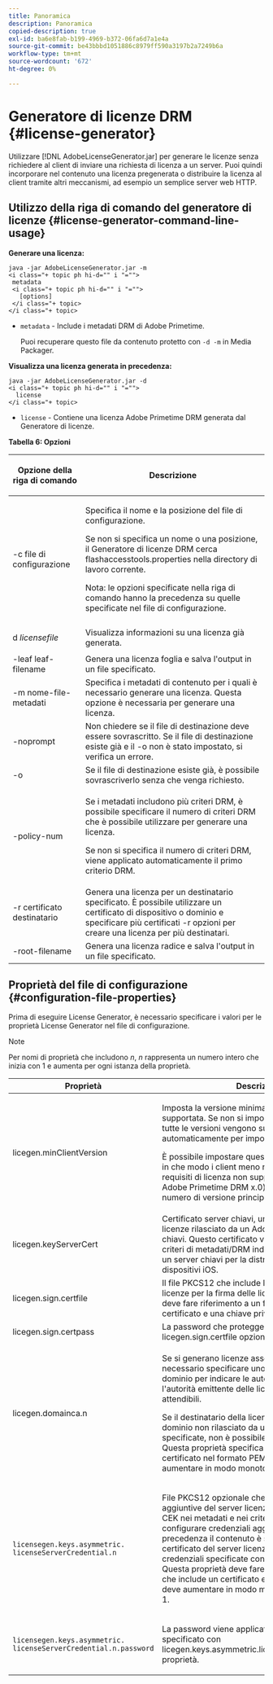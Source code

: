 ```yaml
---
title: Panoramica
description: Panoramica
copied-description: true
exl-id: ba6e8fab-b199-4969-b372-06fa6d7a1e4a
source-git-commit: be43bbbd1051886c8979ff590a3197b2a7249b6a
workflow-type: tm+mt
source-wordcount: '672'
ht-degree: 0%

---
```


# Generatore di licenze DRM {#license-generator}

Utilizzare [!DNL AdobeLicenseGenerator.jar] per generare le licenze senza richiedere al client di inviare una richiesta di licenza a un server. Puoi quindi incorporare nel contenuto una licenza pregenerata o distribuire la licenza al client tramite altri meccanismi, ad esempio un semplice server web HTTP.

## Utilizzo della riga di comando del generatore di licenze {#license-generator-command-line-usage}

**Generare una licenza:**

```
java -jar AdobeLicenseGenerator.jar -m 
<i class="+ topic ph hi-d="" i "="">
 metadata 
 <i class="+ topic ph hi-d="" i "="">
   [options]
 </i class="+ topic>
</i class="+ topic>
```

* `metadata` - Include i metadati DRM di Adobe Primetime.

   Puoi recuperare questo file da contenuto protetto con `-d -m` in Media Packager.

**Visualizza una licenza generata in precedenza:**

```
java -jar AdobeLicenseGenerator.jar -d 
<i class="+ topic ph hi-d="" i "="">
  license
</i class="+ topic>
```

* `license` - Contiene una licenza Adobe Primetime DRM generata dal Generatore di licenze.

**Tabella 6: Opzioni**

<table frame="all" colsep="1" rowsep="1" class="+ topic/table adobe-d/table " id="table_skr_vry_n4">  
 <thead class="- topic/thead "> 
  <tr rowsep="1" class="- topic/row "> 
   <th colname="1" class="- topic/entry entry"> <p class="- topic/p ">Opzione della riga di comando </p> </th> 
   <th colname="2" class="- topic/entry entry"> <p class="- topic/p ">Descrizione </p> </th> 
  </tr> 
 </thead>
 <tbody class="- topic/tbody "> 
  <tr rowsep="1" class="- topic/row "> 
   <td colname="1" class="- topic/entry "><span class="+ topic/ph pr-d/codeph codeph">-c file di configurazione</span> </td> 
   <td colname="2" class="- topic/entry "> <p class="- topic/p ">Specifica il nome e la posizione del file di configurazione. </p> <p class="- topic/p ">Se non si specifica un nome o una posizione, il Generatore di licenze DRM cerca <span class="filepath"> flashaccesstools.properties</span> nella directory di lavoro corrente. </p> <p>Nota: le opzioni specificate nella riga di comando hanno la precedenza su quelle specificate nel file di configurazione. </p> </td> 
  </tr> 
  <tr rowsep="1" class="- topic/row "> 
   <td colname="1" class="- topic/entry "> <p class="- topic/p ">d <i class="+ topic/ph hi-d/i "><span class="+ topic/ph pr-d/codeph codeph"> licensefile</span></i> </p> </td> 
   <td colname="2" class="- topic/entry "> Visualizza informazioni su una licenza già generata. </td> 
  </tr> 
  <tr rowsep="1" class="- topic/row "> 
   <td colname="1" class="- topic/entry "><span class="+ topic/ph pr-d/codeph codeph">-leaf leaf-filename</span> </td> 
   <td colname="2" class="- topic/entry "> Genera una licenza foglia e salva l'output in un file specificato. </td> 
  </tr> 
  <tr rowsep="1" class="- topic/row "> 
   <td colname="1" class="- topic/entry "><span class="+ topic/ph pr-d/codeph codeph">-m nome-file-metadati</span> </td> 
   <td colname="2" class="- topic/entry "> Specifica i metadati di contenuto per i quali è necessario generare una licenza. Questa opzione è necessaria per generare una licenza. </td> 
  </tr> 
  <tr rowsep="1" class="- topic/row "> 
   <td colname="1" class="- topic/entry "><span class="codeph"> -noprompt</span> </td> 
   <td colname="2" class="- topic/entry ">Non chiedere se il file di destinazione deve essere sovrascritto. Se il file di destinazione esiste già e il <span class="codeph"> -o</span> non è stato impostato, si verifica un errore. </td> 
  </tr> 
  <tr rowsep="1" class="- topic/row "> 
   <td colname="1" class="- topic/entry "><span class="codeph"> -o</span> </td> 
   <td colname="2" class="- topic/entry "> Se il file di destinazione esiste già, è possibile sovrascriverlo senza che venga richiesto. </td> 
  </tr> 
  <tr rowsep="1" class="- topic/row "> 
   <td colname="1" class="- topic/entry "><span class="+ topic/ph pr-d/codeph codeph">-policy-num</span> </td> 
   <td colname="2" class="- topic/entry "> <p>Se i metadati includono più criteri DRM, è possibile specificare il numero di criteri DRM che è possibile utilizzare per generare una licenza. </p> <p>Se non si specifica il numero di criteri DRM, viene applicato automaticamente il primo criterio DRM. </p> </td> 
  </tr> 
  <tr rowsep="1" class="- topic/row "> 
   <td colname="1" class="- topic/entry "><span class="+ topic/ph pr-d/codeph codeph">-r certificato destinatario</span> </td> 
   <td colname="2" class="- topic/entry ">Genera una licenza per un destinatario specificato. È possibile utilizzare un certificato di dispositivo o dominio e specificare più certificati <span class="+ topic/ph pr-d/codeph codeph"> -r </span>opzioni per creare una licenza per più destinatari. </td> 
  </tr> 
  <tr rowsep="0" class="- topic/row "> 
   <td colname="1" class="- topic/entry "><span class="+ topic/ph pr-d/codeph codeph">-root-filename</span> </td> 
   <td colname="2" class="- topic/entry "> Genera una licenza radice e salva l'output in un file specificato. </td> 
  </tr> 
 </tbody> 
</table>

## Proprietà del file di configurazione {#configuration-file-properties}

Prima di eseguire License Generator, è necessario specificare i valori per le proprietà License Generator nel file di configurazione.

>[!NOTE]
>
>Per nomi di proprietà che includono *n*, *n* rappresenta un numero intero che inizia con 1 e aumenta per ogni istanza della proprietà.

<table frame="all" colsep="1" rowsep="1" class="+ topic/table adobe-d/table " id="table_qk1_rry_n4"> 
 <thead class="- topic/thead "> 
  <tr rowsep="1" class="- topic/row "> 
   <th colname="1" class="- topic/entry entry"> Proprietà </th> 
   <th colname="2" class="- topic/entry entry"> Descrizione </th> 
  </tr> 
 </thead>
 <tbody class="- topic/tbody "> 
  <tr rowsep="1" class="- topic/row "> 
   <td colname="1" class="- topic/entry "><span class="+ topic/ph pr-d/codeph codeph"> licegen.minClientVersion</span> </td> 
   <td colname="2" class="- topic/entry "> <p>Imposta la versione minima del client attualmente supportata. Se non si imposta questa proprietà, tutte le versioni vengono supportate automaticamente per impostazione predefinita. </p> <p>È possibile impostare questo valore per controllare in che modo i client meno recenti rispondono ai requisiti di licenza non supportati. Specifica <span class="codeph"> x</span> (per Adobe Primetime DRM x.0) dove <span class="codeph"> x</span> rappresenta un numero di versione principale. </p> </td> 
  </tr> 
  <tr rowsep="1" class="- topic/row "> 
   <td colname="1" class="- topic/entry "><span class="+ topic/ph pr-d/codeph codeph"> licegen.keyServerCert</span> </td> 
   <td colname="2" class="- topic/entry "> Certificato server chiavi, un certificato server licenze rilasciato da un Adobe utilizzato dal server chiavi. Questo certificato viene applicato solo se i criteri di metadati/DRM indicano che è necessario un server chiavi per la distribuzione di chiavi ai dispositivi iOS. </td> 
  </tr> 
  <tr rowsep="1" class="- topic/row "> 
   <td colname="1" class="- topic/entry "><span class="+ topic/ph pr-d/codeph codeph"> licegen.sign.certfile</span> </td> 
   <td colname="2" class="- topic/entry "> Il file PKCS12 che include le credenziali del server licenze per la firma delle licenze. Questa proprietà deve fare riferimento a un file .pfx che include un certificato e una chiave privata. </td> 
  </tr> 
  <tr rowsep="1" class="- topic/row "> 
   <td colname="1" class="- topic/entry "><span class="+ topic/ph pr-d/codeph codeph"> licegen.sign.certpass</span> </td> 
   <td colname="2" class="- topic/entry ">La password che protegge il file specificato con <span class="+ topic/ph pr-d/codeph codeph"> licegen.sign.certfile</span> opzione. </td> 
  </tr> 
  <tr rowsep="1" class="- topic/row "> 
   <td colname="1" class="- topic/entry "><span class="+ topic/ph pr-d/codeph codeph">licegen.domainca.n</span> </td> 
   <td colname="2" class="- topic/entry "> <p>Se si generano licenze associate a dominio, è necessario specificare uno o più certificati CA di dominio per indicare le autorità di dominio che l'autorità emittente delle licenze può considerare attendibili. </p> <p>Se il destinatario della licenza è un certificato di dominio non rilasciato da una delle CA di dominio specificate, non è possibile generare una licenza. Questa proprietà specifica un <span class="filepath"> cer</span> file che include il certificato nel formato PEM o DER. <span class="codeph">n</span> deve aumentare in modo monotonico, a partire da 1. </p> </td> 
  </tr> 
  <tr rowsep="1" class="- topic/row "> 
   <td colname="1" class="- topic/entry "> 
    <code>licensegen.keys.asymmetric. licenseServerCredential.n</code>
   </td> 
   <td colname="2" class="- topic/entry "> <p class="- topic/p ">File PKCS12 opzionale che include credenziali aggiuntive del server licenze per decrittografare il CEK nei metadati e nei criteri DRM. È possibile configurare credenziali aggiuntive se in precedenza il contenuto è stato compilato con un certificato del server licenze diverso dalle credenziali specificate con <span class="codeph"> licegen.sign.certfile</span>. Questa proprietà deve fare riferimento a un <span class="filepath"> .pfx</span> che include un certificato e una chiave privata. <span class="codeph">n</span> deve aumentare in modo monotonico, a partire da 1. </p> </td> 
  </tr> 
  <tr rowsep="0" class="- topic/row "> 
   <td colname="1" class="- topic/entry "> 
    <code>licensegen.keys.asymmetric. licenseServerCredential.n.password</code>
   </td> 
   <td colname="2" class="- topic/entry "> <p>La password viene applicata per proteggere il file specificato con<span class="+ topic/ph pr-d/codeph codeph"> licegen.keys.asymmetric.licenseServerCredential.n</span> proprietà. </p> </td> 
  </tr> 
 </tbody> 
</table>
